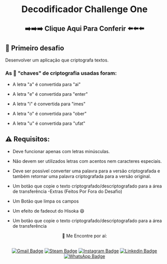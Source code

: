 <div align='center'>
  
# Decodificador Challenge One
## ➡️➡️➡️ Clique Aqui Para Conferir ⬅️⬅️⬅️
  
  </div>
  
## 🔹 Primeiro desafio
Desenvolver um aplicação que criptografa textos.

### As 🔑 "chaves" de criptografia usadas foram:

- A letra "a" é convertida para "ai"

- A letra "e" é convertida para "enter"

- A letra "i" é convertida para "imes"

- A letra "o" é convertida para "ober"

- A letra "u" é convertida para "ufat"

## ⚠️ Requisitos:

- Deve funcionar apenas com letras minúsculas.

- Não devem ser utilizados letras com acentos nem caracteres especiais.

- Deve ser possível converter uma palavra para a versão criptografada e também retornar uma palavra criptografada para a versão original.

- Um botão que copie o texto criptografado/descriptografado para a área de transferência
-Extras (Feitos Por Fora do Desafio)

- Um Botão que limpa os campos

- Um efeito de fadeout do Hisoka 😄

- Um botão que copie o texto criptografado/descriptografado para a área de transferência

<div align='center'>
 💬 Me Encontre por aí: <br/><br/>

 [![Gmail Badge](https://img.shields.io/badge/Gmail-D14836?style=for-the-badge&logo=gmail&logoColor=white)](mailto:99matheussan@gmail.com.br)
 [![Steam Badge](https://img.shields.io/badge/Steam-000000?style=for-the-badge&logo=steam&logoColor=white)](https://steamcommunity.com/id/Matheus_San/)
 [![Instagram Badge](https://img.shields.io/badge/Instagram-E4405F?style=for-the-badge&logo=instagram&logoColor=white)](https://www.instagram.com/matheussan_99/)
 [![Linkedin Badge](https://img.shields.io/badge/LinkedIn-0077B5?style=for-the-badge&logo=linkedin&logoColor=white)](https://www.linkedin.com/in/matheussan/)  
 [![WhatsApp Badge](https://img.shields.io/badge/WhatsApp-25D366?style=for-the-badge&logo=whatsapp&logoColor=white)](https://wa.me/+5511959216443) 
  </div>
